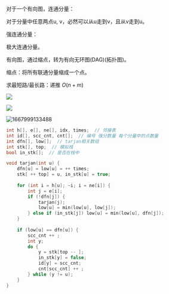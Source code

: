 对于一个有向图，连通分量：

对于分量中任意两点u, v，必然可以从u走到v，且从v走到u。



强连通分量：

极大连通分量。



有向图，通过缩点，转为有向无环图(DAG)(拓扑图)。



缩点：将所有联通分量缩成一个点。



求最短路/最长路：递推 $O(n+m)$



![](D:\资料\算法笔记\img\有向图强连通分量笔记1.png)



![](D:\资料\算法笔记\img\有向图强连通分量笔记2.png)



![1667999133488](D:\资料\算法笔记\img\强连通分量笔记3.png)





```cpp
int h[], e[], ne[], idx, times;  // 邻接表
int id[], scc_cnt, cnt[];  // 编号 强分数量 每个分量中的点数量
int dfn[], low[];  // tarjan相关数组
int stk[], top;  // 模拟栈
bool in_stk[];  // 是否在栈中

void tarjan(int u) {
	dfn[u] = low[u] = ++ times;
	stk[ ++ top] = u, in_stk[u] = true;
    
	for (int i = h[u]; ~i; i = ne[i]) {
		int j = e[i];
		if (!dfn[j]) {
			tarjan(j);
			low[u] = min(low[u], low[j]);
		} else if (in_stk[j]) low[u] = min(low[u], dfn[j]);
	}
	
	if (low[u] == dfn[u]) {
		scc_cnt ++ ;
		int y;
		do {
			y = stk[top -- ];
			in_stk[y] = false;
			id[y] = scc_cnt;
			cnt[scc_cnt] ++ ;
		} while (y != u);
	}
}
```

